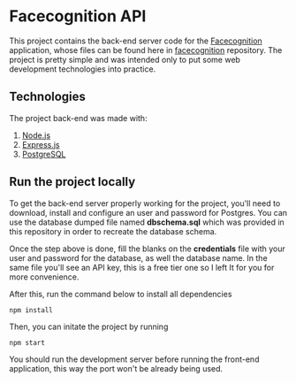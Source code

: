 # Facecognition API

This project contains the back-end server code for the [Facecognition](https://facecognition.herokuapp.com/) application, whose files can be found here in [facecognition](https://github.com/mdibian/facecognition) repository. The project is pretty simple and was intended only to put some web development technologies into practice.

## Technologies

The project back-end was made with:

1. [Node.js](https://nodejs.org/en/)
2. [Express.js](https://expressjs.com/)
3. [PostgreSQL](https://www.postgresql.org/)

## Run the project locally

To get the back-end server properly working for the project, you'll need to download, install and configure an user and password for Postgres. You can use the database dumped file named **dbschema.sql** which was provided in this repository in order to recreate the database schema.

Once the step above is done, fill the blanks on the **credentials** file with your user and password for the database, as well the database name. In the same file you'll see an API key, this is a free tier one so I left It for you for more convenience.

After this, run the command below to install all dependencies
 ```
 npm install
 ``` 
 
Then, you can initate the project by running
 ```
 npm start
 ```

You should run the development server before running the front-end application, this way the port won't be already being used.
